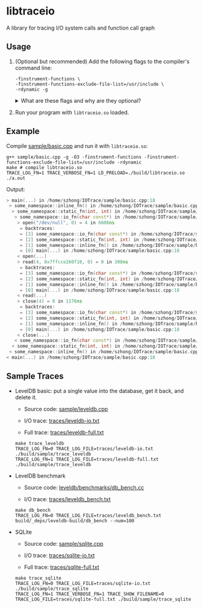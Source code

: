 # libtraceio

A library for tracing I/O system calls and function call graph

## Usage

1. (Optional but recommended) Add the following flags to the compiler's command
   line:

   ```
   -finstrument-functions \
   -finstrument-functions-exclude-file-list=/usr/include \
   -rdynamic -g
   ```

   <details>
   <summary>What are these flags and why are they optional? </summary>

    - When the flag `-finstrument-functions` is set, compiler generates calls
      to `__cyg_profile_func_enter` on function enter
      and `__cyg_profile_func_exit` on function exit for all functions
      (including inlined ones).

      The signatures of the two instrumentation functions are shown below:

      ```cpp
      void __cyg_profile_func_enter(void *this_fn, void *call_site);
      void __cyg_profile_func_exit(void *this_fn, void *call_site);
      ```

      The two arguments are the address of the function being called and the
      address of the call site.

      Our library implements these functions to gather the function call trace
      and generate the backtrace for I/O system calls. If the flag is not set,
      then our library cannot gather the call trace (i.e., `TRACE_LOG_FN=1` will
      have no effect). The backtrace can still be generated using
      [`backtrace(3)`](https://man7.org/linux/man-pages/man3/backtrace.3.html).
      Since `backtrace` generates trace using the stack frame, some functions
      (i.e., inlined functions) might not be shown due to omission of the frame
      pointers (See `-fomit-frame-pointer` enabled at `-O1` and higher.).

    - The `-finstrument-functions-exclude-file-list` flag specifies a list of
      files to exclude from the instrumentation. If the flag is not set, then
      the call traces for all files are generated, including those in the
      standard library. For example, a single construction and destruction
      of  `std::string` can generate 70 lines of call trace.

    - The `-Wl,--export-dynamic` flag adds all symbols to the dynamic symbol
      table in the `.dynsym` section.

      For function name resolution, given a function address, we use first
      [`dladdr(3)`](https://man7.org/linux/man-pages/man3/dladdr.3.html) to
      obtain the function name if it is present in the dynamic symbol table.
      This method does not work for static functions, since they are not
      exported by the flag. If verbose mode is enabled (
      i.e., `TRACE_VERBOSE_FN=1` or `TRACE_VERBOSE_IO=1`), then we also
      use [`libbfd`](https://en.wikipedia.org/wiki/Binary_File_Descriptor_library)
      to obtain the function name, source file name, and line number by reading
      the ELF file.

      If the flag is not set and/or verbosity is not enabled, then you may see
      lines like `0x11a0 in trace_basic` in the trace output. One can manually
      use `nm` to resolve the function name:

      ```shell
      nm -C trace_basic | grep 11a0 # prints `00000000000011a0 T main`
      ```

    - The `-g` flag enables the generation of debugging information, so that the
      source file and line number can be obtained.

      </details>

2. Run your program with `libtraceio.so` loaded.

## Example

Compile [sample/basic.cpp](sample/basic.cpp) and run it with `libtraceio.so`:

```shell
g++ sample/basic.cpp -g -O3 -finstrument-functions -finstrument-functions-exclude-file-list=/usr/include -rdynamic
make # compile libtraceio.so
TRACE_LOG_FN=1 TRACE_VERBOSE_FN=1 LD_PRELOAD=./build/libtraceio.so ./a.out
```

Output:

```cpp
> main(...) in /home/szhong/IOTrace/sample/basic.cpp:18
 > some_namespace::inline_fn() in /home/szhong/IOTrace/sample/basic.cpp:15
  > some_namespace::static_fn(int, int) in /home/szhong/IOTrace/sample/basic.cpp:11
   > some_namespace::io_fn(char const*) in /home/szhong/IOTrace/sample/basic.cpp:5
    > open("/dev/null", 0) = 4 in 6606ns
     = backtraces:
     = [3] some_namespace::io_fn(char const*) in /home/szhong/IOTrace/sample/basic.cpp:5
     = [2] some_namespace::static_fn(int, int) in /home/szhong/IOTrace/sample/basic.cpp:11
     = [1] some_namespace::inline_fn() in /home/szhong/IOTrace/sample/basic.cpp:15
     = [0] main(...) in /home/szhong/IOTrace/sample/basic.cpp:18
    < open(...)
    > read(4, 0x7ffcce260f10, 0) = 0 in 308ns
     = backtraces:
     = [3] some_namespace::io_fn(char const*) in /home/szhong/IOTrace/sample/basic.cpp:5
     = [2] some_namespace::static_fn(int, int) in /home/szhong/IOTrace/sample/basic.cpp:11
     = [1] some_namespace::inline_fn() in /home/szhong/IOTrace/sample/basic.cpp:15
     = [0] main(...) in /home/szhong/IOTrace/sample/basic.cpp:18
    < read(...)
    > close(4) = 0 in 1176ns
     = backtraces:
     = [3] some_namespace::io_fn(char const*) in /home/szhong/IOTrace/sample/basic.cpp:5
     = [2] some_namespace::static_fn(int, int) in /home/szhong/IOTrace/sample/basic.cpp:11
     = [1] some_namespace::inline_fn() in /home/szhong/IOTrace/sample/basic.cpp:15
     = [0] main(...) in /home/szhong/IOTrace/sample/basic.cpp:18
    < close(...)
   < some_namespace::io_fn(char const*) in /home/szhong/IOTrace/sample/basic.cpp:5
  < some_namespace::static_fn(int, int) in /home/szhong/IOTrace/sample/basic.cpp:11
 < some_namespace::inline_fn() in /home/szhong/IOTrace/sample/basic.cpp:15
< main(...) in /home/szhong/IOTrace/sample/basic.cpp:18
```

## Sample Traces

- LevelDB basic: put a single value into the database, get it back, and delete
  it.
    - Source code: [sample/leveldb.cpp](sample/leveldb.cpp)

    - I/O trace: [traces/leveldb-io.txt](traces/leveldb-io.txt)

    - Full trace: [traces/leveldb-full.txt](traces/leveldb-full.txt)

  ```shell
  make trace_leveldb
  TRACE_LOG_FN=0 TRACE_LOG_FILE=traces/leveldb-io.txt ./build/sample/trace_leveldb
  TRACE_LOG_FN=1 TRACE_LOG_FILE=traces/leveldb-full.txt ./build/sample/trace_leveldb
  ```

- LevelDB benchmark
    - Source code:
      [leveldb/benchmarks/db_bench.cc](https://github.com/google/leveldb/blob/main/benchmarks/db_bench.cc)

    - I/O trace: [traces/leveldb_bench.txt](traces/leveldb_bench.txt)

  ```shell
  make db_bench
  TRACE_LOG_FN=0 TRACE_LOG_FILE=traces/leveldb_bench.txt build/_deps/leveldb-build/db_bench --num=100
  ```

- SQLite
    - Source code: [sample/sqlite.cpp](sample/sqlite.cpp)

    - I/O trace: [traces/sqlite-io.txt](traces/sqlite-io.txt)

    - Full trace: [traces/sqlite-full.txt](traces/sqlite-full.txt)

  ```shell
  make trace_sqlite
  TRACE_LOG_FN=0 TRACE_LOG_FILE=traces/sqlite-io.txt ./build/sample/trace_sqlite
  TRACE_LOG_FN=1 TRACE_VERBOSE_FN=1 TRACE_SHOW_FILENAME=0 TRACE_LOG_FILE=traces/sqlite-full.txt ./build/sample/trace_sqlite
  ```
